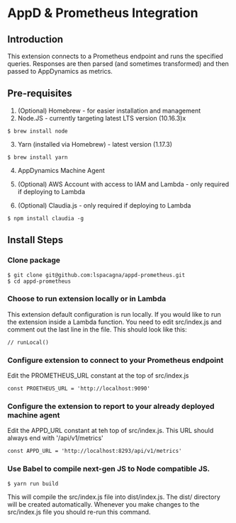 # AppD &amp; Prometheus Integration

## Introduction

This extension connects to a Prometheus endpoint and runs the specified queries.
Responses are then parsed (and sometimes transformed) and then passed to AppDynamics as metrics.

## Pre-requisites

1. (Optional) Homebrew - for easier installation and management
2. Node.JS - currently targeting latest LTS version (10.16.3)x

```
$ brew install node
```

3. Yarn (installed via Homebrew) - latest version (1.17.3)

```
$ brew install yarn
```

4. AppDynamics Machine Agent

4. (Optional) AWS Account with access to IAM and Lambda - only required if deploying to Lambda

5. (Optional) Claudia.js - only required if deploying to Lambda

```
$ npm install claudia -g
```

## Install Steps

### Clone package

```
$ git clone git@github.com:lspacagna/appd-prometheus.git
$ cd appd-prometheus
```
### Choose to run extension locally or in Lambda

This extension default configuration is run locally. If you would like to run the
extension inside a Lambda function. You need to edit src/index.js and comment
out the last line in the file. This should look like this:

```
// runLocal()
```

### Configure extension to connect to your Prometheus endpoint

Edit the PROMETHEUS_URL constant at the top of src/index.js

```
const PROETHEUS_URL = 'http://localhost:9090'
```
### Configure the extension to report to your already deployed machine agent

Edit the APPD_URL constant at teh top of src/index.js. This URL should always end with
'/api/v1/metrics'

```
const APPD_URL = 'http://localhost:8293/api/v1/metrics'
```

### Use Babel to compile next-gen JS to Node compatible JS.

```
$ yarn run build
```

This will compile the src/index.js file into dist/index.js. The dist/ directory
will be created automatically. Whenever you make changes to the src/index.js
file you should re-run this command.

###
